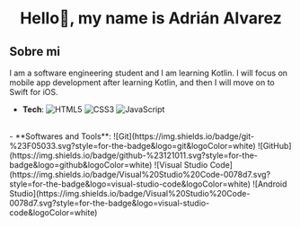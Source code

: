 <div align="center"><h1>Hello👋, my name is Adrián Alvarez</h1></div>

## Sobre mi

<div font-size>I am a software engineering student and I am learning Kotlin. I will focus on mobile app development after learning Kotlin, and then I will move on to Swift for iOS.</div>

- **Tech**:
      ![HTML5](https://img.shields.io/badge/HTML5%20-%23E34F26.svg?style=for-the-badge&logo=html5&logoColor=white)
      ![CSS3](https://img.shields.io/badge/CSS%20-%231572B6.svg?style=for-the-badge&logo=css3&logoColor=white)
      ![JavaScript](https://img.shields.io/badge/JavaScript%20-%23F7DF1E.svg?style=for-the-badge&logo=javascript&logoColor=black)
<br>
- **Softwares and Tools**:
      ![Git](https://img.shields.io/badge/git-%23F05033.svg?style=for-the-badge&logo=git&logoColor=white)
      ![GitHub](https://img.shields.io/badge/github-%23121011.svg?style=for-the-badge&logo=github&logoColor=white)
      ![Visual Studio Code](https://img.shields.io/badge/Visual%20Studio%20Code-0078d7.svg?style=for-the-badge&logo=visual-studio-code&logoColor=white)
      ![Android Studio](https://img.shields.io/badge/Visual%20Studio%20Code-0078d7.svg?style=for-the-badge&logo=visual-studio-code&logoColor=white)
<br>



<!--
**Cordobot/Cordobot** is a ✨ _special_ ✨ repository because its `README.md` (this file) appears on your GitHub profile.
